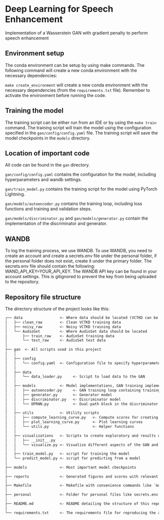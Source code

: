 # Deep Learning for Speech Enhancement

Implementation of a Wasserstein GAN with gradient penalty to perform speech enhancement

## Environment setup

The conda environment can be setup by using make commands. The following command will create a new conda environment with the necessary dependencies:

`make create_environment` will create a new conda environment with the necessary dependencies (from the `requirements.txt` file). Remember to activate the environment before running the code.

## Training the model

The training script can be either run from an IDE or by using the `make train` command. The training script will train the model using the configuration specified in the `gan/config/config.yaml` file. The training script will save the model checkpoints in the `models` directory.

## Location of important code

All code can be found in the `gan` directory.

`gan/config/config.yaml` contains the configuration for the model, including hyperparameters and wandb settings.

`gan/train_model.py` contains the training script for the model using PyTorch Lightning.

`gan/models/autoencoder.py` contains the training loop, including loss functions and training and validation steps.

`gan/models/discriminator.py` and `gan/models/generator.py` contain the implementation of the discriminator and generator.

## WANDB

To log the training process, we use WANDB. To use WANDB, you need to create an account and create a secrets.env file under the personal folder, if the personal folder does not exist, create it under the primary folder. The secrets.env file should contain the following: WAND_API_KEY=YOUR_API_KEY. The WANDB API key can be found in your account settings. This is gitignored to prevent the key from being uploaded to the repository.

## Repository file structure

The directory structure of the project looks like this:

```txt
┌── data                 <- Where data should be located (VCTKD can be downloaded from https://datashare.ed.ac.uk/handle/10283/2791)
│   ├── clean_raw        <- Clean VCTKD training data
│   ├── noisy_raw        <- Noisy VCTKD training data
│   └── AudioSet         <- Where AudioSet data should be located
│       ├── train_raw    <- AudioSet training data
│       └── test_raw     <- AudioSet test data
│
├── gan  <- All scripts used in this project
│   │
│   ├── config             
│   │   └── config.yaml  <- Configuration file to specify hyperparameters
│   │
│   ├── data             
│   │   └── data_loader.py     <- Script to load data to the GAN
│   │
│   ├── models           <- Model implementations, GAN training implementation
│   │   ├── autoencoder.py     <- GAN training loop containing training step, validation step, and loss functions
│   │   ├── generator.py       <- Generator model
│   │   ├── discriminator.py   <- Discriminator model
│   │   └── DPRNN.py           <- Dual-path block in the discriminator model
│   │
│   ├── utils            <- Utility scripts
│   │   ├── compute_learning_curve.py   <- Compute scores for creating learning curves
│   │   ├── plot_learning_curve.py      <- Plot learning curves
│   │   └── utils.py                    <- Helper functions
│   │
│   ├── visualizations   <- Scripts to create exploratory and results oriented visualizations
│   │   ├── __init__.py
│   │   └── visualize.py <- Visualize different aspects of the GAN and results
│   │
│   ├── train_model.py   <- script for training the model
│   └── predict_model.py <- script for predicting from a model
│
├── models               <- Most important model checkpoints
│
├── reports              <- Generated figures and scores with relevant subfolders
│
├── Makefile             <- Makefile with convenience commands like `make train`
│
├── personal             <- Folder for personal files like secrets.env (gitignored)
│
├── README.md            <- README detailing the structure of this repository
│
└── requirements.txt     <- The requirements file for reproducing the analysis environment
```


